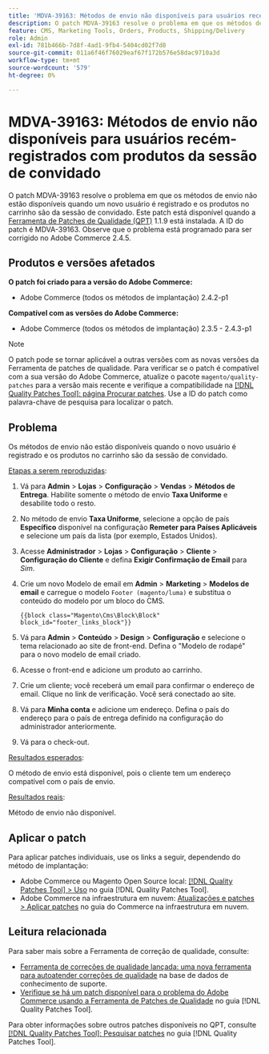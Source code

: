 ```yaml
---
title: 'MDVA-39163: Métodos de envio não disponíveis para usuários recém-registrados com produtos da sessão de convidado'
description: O patch MDVA-39163 resolve o problema em que os métodos de envio não estão disponíveis quando um novo usuário é registrado e os produtos no carrinho são da sessão de convidado. Este patch está disponível quando a [Ferramenta de correções de qualidade (QPT)](https://experienceleague.adobe.com/en/docs/commerce-operations/tools/quality-patches-tool/quality-patches-tool-to-self-serve-quality-patches) 1.1.9 está instalada. A ID do patch é MDVA-39163. Observe que o problema está programado para ser corrigido no Adobe Commerce 2.4.5.
feature: CMS, Marketing Tools, Orders, Products, Shipping/Delivery
role: Admin
exl-id: 781b466b-7d8f-4ad1-9fb4-5404cd02f7d8
source-git-commit: 011a6f46f76029eaf67f172b576e58dac9710a3d
workflow-type: tm+mt
source-wordcount: '579'
ht-degree: 0%

---
```


# MDVA-39163: Métodos de envio não disponíveis para usuários recém-registrados com produtos da sessão de convidado

O patch MDVA-39163 resolve o problema em que os métodos de envio não estão disponíveis quando um novo usuário é registrado e os produtos no carrinho são da sessão de convidado. Este patch está disponível quando a [Ferramenta de Patches de Qualidade (QPT)](https://experienceleague.adobe.com/en/docs/commerce-operations/tools/quality-patches-tool/quality-patches-tool-to-self-serve-quality-patches) 1.1.9 está instalada. A ID do patch é MDVA-39163. Observe que o problema está programado para ser corrigido no Adobe Commerce 2.4.5.

## Produtos e versões afetados

**O patch foi criado para a versão do Adobe Commerce:**

* Adobe Commerce (todos os métodos de implantação) 2.4.2-p1

**Compatível com as versões do Adobe Commerce:**

* Adobe Commerce (todos os métodos de implantação) 2.3.5 - 2.4.3-p1

>[!NOTE]
>
>O patch pode se tornar aplicável a outras versões com as novas versões da Ferramenta de patches de qualidade. Para verificar se o patch é compatível com a sua versão do Adobe Commerce, atualize o pacote `magento/quality-patches` para a versão mais recente e verifique a compatibilidade na [[!DNL Quality Patches Tool]: página Procurar patches](https://experienceleague.adobe.com/en/docs/commerce-operations/tools/quality-patches-tool/quality-patches-tool-to-self-serve-quality-patches). Use a ID do patch como palavra-chave de pesquisa para localizar o patch.

## Problema

Os métodos de envio não estão disponíveis quando o novo usuário é registrado e os produtos no carrinho são da sessão de convidado.

<u>Etapas a serem reproduzidas</u>:

1. Vá para **Admin** > **Lojas** > **Configuração** > **Vendas** > **Métodos de Entrega**. Habilite somente o método de envio **Taxa Uniforme** e desabilite todo o resto.
1. No método de envio **Taxa Uniforme**, selecione a opção de país **Específico** disponível na configuração **Remeter para Países Aplicáveis** e selecione um país da lista (por exemplo, Estados Unidos).
1. Acesse **Administrador** > **Lojas** > **Configuração** > **Cliente** > **Configuração do Cliente** e defina **Exigir Confirmação de Email** para _Sim_.
1. Crie um novo Modelo de email em **Admin** > **Marketing** > **Modelos de email** e carregue o modelo `Footer (magento/luma)` e substitua o conteúdo do modelo por um bloco do CMS.

   ```CMS
   {{block class="Magento\Cms\Block\Block" block_id="footer_links_block"}}
   ```

1. Vá para **Admin** > **Conteúdo** > **Design** > **Configuração** e selecione o tema relacionado ao site de front-end. Defina o &quot;Modelo de rodapé&quot; para o novo modelo de email criado.
1. Acesse o front-end e adicione um produto ao carrinho.
1. Crie um cliente; você receberá um email para confirmar o endereço de email. Clique no link de verificação. Você será conectado ao site.
1. Vá para **Minha conta** e adicione um endereço. Defina o país do endereço para o país de entrega definido na configuração do administrador anteriormente.
1. Vá para o check-out.

<u>Resultados esperados</u>:

O método de envio está disponível, pois o cliente tem um endereço compatível com o país de envio.

<u>Resultados reais</u>:

Método de envio não disponível.

## Aplicar o patch

Para aplicar patches individuais, use os links a seguir, dependendo do método de implantação:

* Adobe Commerce ou Magento Open Source local: [[!DNL Quality Patches Tool] > Uso](/help/tools/quality-patches-tool/usage.md) no guia [!DNL Quality Patches Tool].
* Adobe Commerce na infraestrutura em nuvem: [Atualizações e patches > Aplicar patches](https://experienceleague.adobe.com/docs/commerce-cloud-service/user-guide/develop/upgrade/apply-patches.html) no guia do Commerce na infraestrutura em nuvem.

## Leitura relacionada

Para saber mais sobre a Ferramenta de correção de qualidade, consulte:

* [Ferramenta de correções de qualidade lançada: uma nova ferramenta para autoatender correções de qualidade](https://experienceleague.adobe.com/en/docs/commerce-operations/tools/quality-patches-tool/quality-patches-tool-to-self-serve-quality-patches) na base de dados de conhecimento de suporte.
* [Verifique se há um patch disponível para o problema do Adobe Commerce usando a Ferramenta de Patches de Qualidade](/help/tools/quality-patches-tool/patches-available-in-qpt/check-patch-for-magento-issue-with-magento-quality-patches.md) no guia [!DNL Quality Patches Tool].

Para obter informações sobre outros patches disponíveis no QPT, consulte [[!DNL Quality Patches Tool]: Pesquisar patches](https://experienceleague.adobe.com/tools/commerce-quality-patches/index.html) no guia [!DNL Quality Patches Tool].
